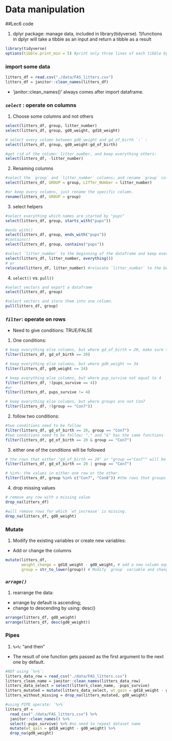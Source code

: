 Data manipulation
================

\#\#Lec6 code

1.  dplyr package: manage data, included in library(tidyverse).
    1)functions in dplyr will take a tibble as an input and return a
    tibble as a result

``` r
library(tidyverse)
options(tibble.print_min = 5) #print only three lines of each tibble by default.
```

### import some data

``` r
litters_df = read.csv("./data/FAS_litters.csv")
litters_df = janitor::clean_names(litters_df)
```

-   ‘janitor::clean\_names()’ always comes after import dataframe.

### *`select`* : operate on columns

1.  Choose some columns and not others

``` r
select(litters_df, group, litter_number)
select(litters_df, group, gd0_weight, gd18_weight)
```

``` r
# select every column between gd0_weight and gd_of_birth `:` : 
select(litters_df, group, gd0_weight:gd_of_birth) 

#get rid of the column: litter_number, and keep everything others:
select(litters_df, -litter_number) 
```

2.  Renaming columns

``` r
#select the `group` and `litter_number` columns; and rename `group` column to 'GROUP' and `litter_number` to `LITTer_NUmbe`
select(litters_df, GROUP = group, LITTer_NUmber = litter_number) 

#or keep every columns, just rename the specific column.
rename(litters_df, GROUP = group)
```

3.  select helpers

``` r
#select everything which names are started by "pups"
select(litters_df, group, starts_with("pups"))
```

``` r
#ends_with()
select(litters_df, group, ends_with("pups"))
#contains()
select(litters_df, group, contains("pups"))
```

``` r
#select `litter_number` to the beginning of the dataframe and keep everything else
select(litters_df, litter_number, everything()) 
# or
relocate(litters_df, litter_number) #relocate `litter_number` to the beginning of the dataframe and keep everything else
```

4.  `select()` vs. `pull()`

``` r
#select vectors and export a dataframe 
select(litters_df, group) 

#select vectors and store them into one column.
pull(litters_df, group) 
```

### *`filter`*: operate on rows

-   Need to give conditions: TRUE/FALSE

1.  One conditions:

``` r
# keep everything else columns, but where gd_of_birth = 20, make sure two "=="
filter(litters_df, gd_of_birth == 20) 

# keep everything else columns, but where gd0_weight <= 34
filter(litters_df, gd0_weight <= 34)

# keep everything else columns, but where pup_survive not equal to 4
filter(litters_df, !(pups_survive == 4)) 
#or
filter(litters_df, pups_survive != 4) 

# keep everything else columns, but where groups are not Con7
filter(litters_df, !(group == "Con7")) 
```

2.  follow two conditions:

``` r
#two conditions need to be follow
filter(litters_df, gd_of_birth == 20, group == "Con7") 
#two conditions need to be follow; "," and "&" has the same functions
filter(litters_df, gd_of_birth == 20 & group == "Con7") 
```

3.  either one of the conditions will be followed

``` r
# the rows that either "gd_of_birth == 20" or "group =="Con7"" will be selected
filter(litters_df, gd_of_birth == 20 | group == "Con7") 

# %in%: the values in either one row or the other.
filter(litters_df, group %in% c("Con7", "Con8")) #the rows that groups in either "Con7" or "Con8", will be selected.
```

4.  drop missing values

``` r
# remove any row with a missing value
drop_na(litters_df)

#will remove rows for which `wt_increase` is missing.
drop_na(litters_df, gd0_weight) 
```

### Mutate

1.  Modify the existing variables or create new variables:  

-   Add or change the columns

``` r
mutate(litters_df, 
       weight_change = gd18_weight - gd0_weight, # add a new column equals to gd18_weight - gd0_weight
       group = str_to_lower(group)) # Modify `group` variable and change everything in "group" column to lowercase 
```

### *`arrage()`*

1.  rearrange the data:

-   arrange by default is ascending;
-   change to descending by using: desc()

``` r
arrange(litters_df, gd0_weight)
arrange(litters_df, desc(gd0_weight)) 
```

### Pipes

1.  `%>%`: “and then”  

-   The result of one function gets passed as the first argument to the
    next one by default.

``` r
#NOT using `%>%`: 
litters_data_row = read_csv("./data/FAS_litters.csv")
litters_clean_name = janitor::clean_names(litters_data_row)
litters_data_select = select(litters_clean_name, -pups_survive)
litters_mutated = mutate(litters_data_select, wt_gain = gd18_weight - gd0_weight)
litters_without_missing = drop_na(litters_mutated, gd0_weight)

#using PIPE operate: `%>%`
litters_df = 
  read_csv("./data/FAS_litters.csv") %>%
  janitor::clean_names() %>% 
  select(-pups_survive) %>% #no need to repeat dataset name
  mutate(wt_gain = gd18_weight - gd0_weight) %>% 
  drop_na(gd0_weight)
```
